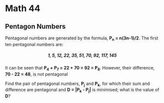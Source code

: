 # Math 44

## Pentagon Numbers

Pentagonal numbers are generated by the formula, **P<sub>n</sub> = n(3n-1)/2**. The first ten pentagonal numbers are:

<h5 style="text-align:center;">1, 5, 12, 22, 35, 51, 70, 92, 117, 145</h5>

It can be seen that **P<sub>4</sub> + P<sub>7</sub> = 22 + 70 = 92 = P<sub>8</sub>**. However, their difference, **70 - 22 = 48**, is not pentagonal

Find the pair of pentagonal numbers, **P<sub>j</sub>** and **P<sub>k</sub>**, for which their sum and difference are pentagonal and **D = |P<sub>k</sub> - P<sub>j</sub>|** is minimised; what is the value of **D**?